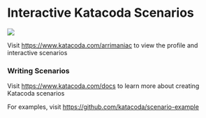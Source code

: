 # Interactive Katacoda Scenarios

[![](http://shields.katacoda.com/katacoda/arrimaniac/count.svg)](https://www.katacoda.com/arrimaniac "Get your profile on Katacoda.com")

Visit https://www.katacoda.com/arrimaniac to view the profile and interactive scenarios

### Writing Scenarios
Visit https://www.katacoda.com/docs to learn more about creating Katacoda scenarios

For examples, visit https://github.com/katacoda/scenario-example
